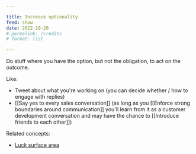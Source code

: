 ```yaml
---

title: Increase optionality
feed: show
date: 2022-10-20
# permalink: /credits
# format: list

---
```


Do stuff where you have the option, but not the obligation, to act on the outcome.

Like:

- Tweet about what you're working on (you can decide whether / how to engage with replies)
- [[Say yes to every sales conversation]] (as long as you [[Enforce strong boundaries around communication]] you'll learn from it as a customer development conversation and may have the chance to [[Introduce friends to each other]])

Related concepts:
- [Luck surface area](https://www.codusoperandi.com/posts/increasing-your-luck-surface-area)
